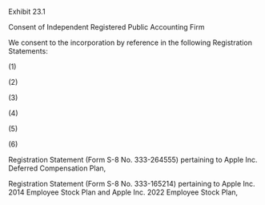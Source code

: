 Exhibit 23.1

Consent of Independent Registered Public Accounting Firm

We consent to the incorporation by reference in the following Registration Statements:

(1)

(2)

(3)

(4)

(5)

(6)

Registration Statement (Form S-8 No. 333-264555) pertaining to Apple Inc. Deferred Compensation Plan,

Registration Statement (Form S-8 No. 333-165214) pertaining to Apple Inc. 2014 Employee Stock Plan and Apple Inc.
2022 Employee Stock Plan,